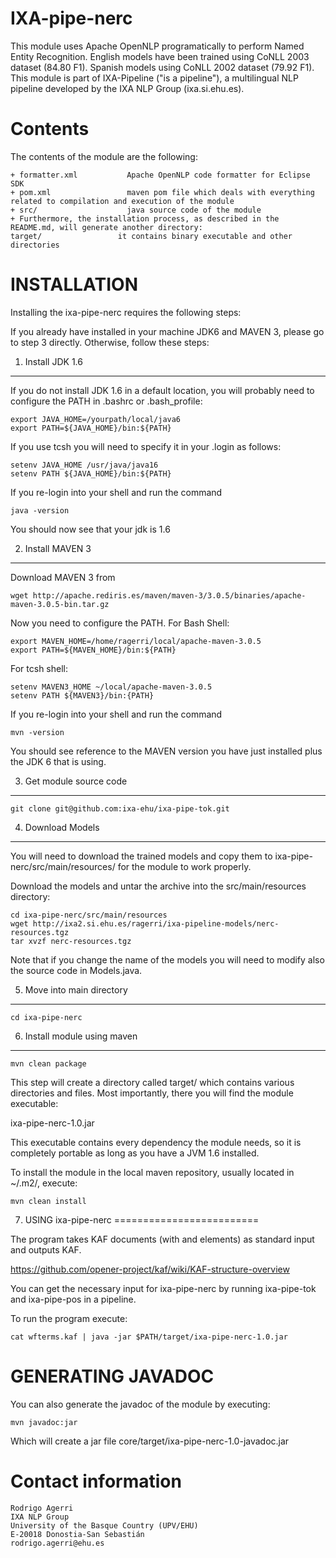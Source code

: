 
IXA-pipe-nerc
=============

This module uses Apache OpenNLP programatically to perform Named Entity Recognition.
English models have been trained using CoNLL 2003 dataset (84.80 F1). Spanish models
using CoNLL 2002 dataset (79.92 F1). This module is part of IXA-Pipeline ("is a pipeline"),
a multilingual NLP pipeline developed by the IXA NLP Group (ixa.si.ehu.es).


Contents
========

The contents of the module are the following:

    + formatter.xml           Apache OpenNLP code formatter for Eclipse SDK
    + pom.xml                 maven pom file which deals with everything related to compilation and execution of the module
    + src/                    java source code of the module
    + Furthermore, the installation process, as described in the README.md, will generate another directory:
    target/                 it contains binary executable and other directories


INSTALLATION
============

Installing the ixa-pipe-nerc requires the following steps:

If you already have installed in your machine JDK6 and MAVEN 3, please go to step 3
directly. Otherwise, follow these steps:

1. Install JDK 1.6
-------------------

If you do not install JDK 1.6 in a default location, you will probably need to configure the PATH in .bashrc or .bash_profile:

````shell
export JAVA_HOME=/yourpath/local/java6
export PATH=${JAVA_HOME}/bin:${PATH}
````

If you use tcsh you will need to specify it in your .login as follows:

````shell
setenv JAVA_HOME /usr/java/java16
setenv PATH ${JAVA_HOME}/bin:${PATH}
````

If you re-login into your shell and run the command

````shell
java -version
````

You should now see that your jdk is 1.6

2. Install MAVEN 3
------------------

Download MAVEN 3 from

````shell
wget http://apache.rediris.es/maven/maven-3/3.0.5/binaries/apache-maven-3.0.5-bin.tar.gz
````

Now you need to configure the PATH. For Bash Shell:

````shell
export MAVEN_HOME=/home/ragerri/local/apache-maven-3.0.5
export PATH=${MAVEN_HOME}/bin:${PATH}
````

For tcsh shell:

````shell
setenv MAVEN3_HOME ~/local/apache-maven-3.0.5
setenv PATH ${MAVEN3}/bin:{PATH}
````

If you re-login into your shell and run the command

````shell
mvn -version
````

You should see reference to the MAVEN version you have just installed plus the JDK 6 that is using.

3. Get module source code
--------------------------

````shell
git clone git@github.com:ixa-ehu/ixa-pipe-tok.git
````

4. Download Models
------------------

You will need to download the trained models and copy them to ixa-pipe-nerc/src/main/resources/
for the module to work properly.

Download the models and untar the archive into the src/main/resources directory:

````shell
cd ixa-pipe-nerc/src/main/resources
wget http://ixa2.si.ehu.es/ragerri/ixa-pipeline-models/nerc-resources.tgz
tar xvzf nerc-resources.tgz
````
Note that if you change the name of the models you will need to modify also the source code in Models.java.

5. Move into main directory
---------------------------

````shell
cd ixa-pipe-nerc
````

6. Install module using maven
-----------------------------

````shell
mvn clean package
````

This step will create a directory called target/ which contains various directories and files.
Most importantly, there you will find the module executable:

ixa-pipe-nerc-1.0.jar

This executable contains every dependency the module needs, so it is completely portable as long
as you have a JVM 1.6 installed.

To install the module in the local maven repository, usually located in ~/.m2/, execute:

````shell
mvn clean install
````

7. USING ixa-pipe-nerc
=========================

The program takes KAF documents (with <wf> and <term> elements) as standard input and outputs KAF.

https://github.com/opener-project/kaf/wiki/KAF-structure-overview

You can get the necessary input for ixa-pipe-nerc by running ixa-pipe-tok and ixa-pipe-pos in a pipeline.

To run the program execute:

````shell
cat wfterms.kaf | java -jar $PATH/target/ixa-pipe-nerc-1.0.jar
````

GENERATING JAVADOC
==================

You can also generate the javadoc of the module by executing:

````shell
mvn javadoc:jar
````

Which will create a jar file core/target/ixa-pipe-nerc-1.0-javadoc.jar


Contact information
===================

````shell
Rodrigo Agerri
IXA NLP Group
University of the Basque Country (UPV/EHU)
E-20018 Donostia-San Sebastián
rodrigo.agerri@ehu.es
````
